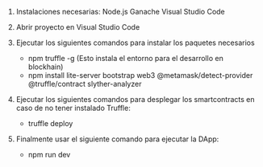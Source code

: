 1. Instalaciones necesarias:
    Node.js
    Ganache
    Visual Studio Code

2. Abrir proyecto en Visual Studio Code

3. Ejecutar los siguientes comandos para instalar los paquetes necesarios
    - npm truffle -g (Esto instala el entorno para el desarrollo en blockhain)
    - npm install lite-server bootstrap web3 @metamask/detect-provider @truffle/contract slyther-analyzer

4. Ejecutar los siguientes comandos para desplegar los smartcontracts en caso de no tener instalado Truffle:
    - truffle deploy

5. Finalmente usar el siguiente comando para ejecutar la DApp:
    - npm run dev